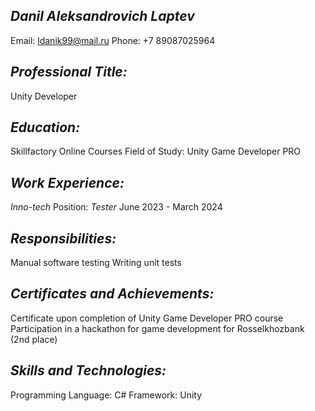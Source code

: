 ## ***Danil Aleksandrovich Laptev*** ##
Email: ldanik99@mail.ru
Phone: +7 89087025964

## ***Professional Title:*** ##
Unity Developer

## ***Education:*** ##
Skillfactory Online Courses
Field of Study: Unity Game Developer PRO

## ***Work Experience:*** ##

*Inno-tech* 
Position: *Tester*
June 2023 - March 2024

## ***Responsibilities:*** ##
Manual software testing
Writing unit tests

## ***Certificates and Achievements:*** ##
Certificate upon completion of Unity Game Developer PRO course
Participation in a hackathon for game development for Rosselkhozbank (2nd place)

## ***Skills and Technologies:*** ###
Programming Language: C#
Framework: Unity
